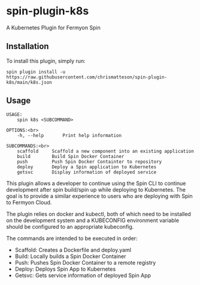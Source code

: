 # spin-plugin-k8s
A Kubernetes Plugin for Fermyon Spin

## Installation
To install this plugin, simply run:

    spin plugin install -u https://raw.githubusercontent.com/chrismatteson/spin-plugin-k8s/main/k8s.json

## Usage

    USAGE:
        spin k8s <SUBCOMMAND>
    
    OPTIONS:<br>
        -h, --help       Print help information

    SUBCOMMANDS:<br>
        scaffold     Scaffold a new component into an existing application
        build        Build Spin Docker Container
        push         Push Spin Docker Containter to repository
        deploy       Deploy a Spin application to Kubernetes
        getsvc       Display information of deployed service

This plugin allows a developer to continue using the Spin CLI to continue development after spin build/spin up while deploying to Kubernetes. The goal is to provide a similar experience to users who are deploying with Spin to Fermyon Cloud.

The plugin relies on docker and kubectl, both of which need to be installed on the development system and a KUBECONFIG environment variable should be configured to an appropriate kubeconfig.

The commands are intended to be executed in order:
* Scaffold: Creates a Dockerfile and deploy.yaml
* Build: Locally builds a Spin Docker Container
* Push: Pushes Spin Docker Container to a remote registry
* Deploy: Deploys Spin App to Kubernetes
* Getsvc: Gets service information of deployed Spin App
